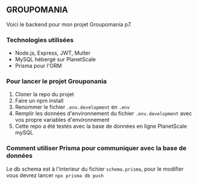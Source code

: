 GROUPOMANIA
-----------

Voici le backend pour mon projet Groupomania p7.

### Technologies utilisées

- Node.js, Express, JWT, Multer
- MySQL hébergé sur PlanetScale
- Prisma pour l'ORM


### Pour lancer le projet Grouponania

1. Cloner la repo du projet
2. Faire un npm install
3. Renommer le fichier `.env.development` en `.env`
4. Remplir les données d'environnement du fichier `.env.development` avec vos propre variables d'environnement
5. Cette repo a été testés avec la base de données en ligne PlanetScale mySQL


### Comment utiliser Prisma pour communiquer avec la base de données 

Le db schema est à l'interieur du fichier `schema.prisma`, 
pour le modifier vous devrez lancer `npx prisma db push`
